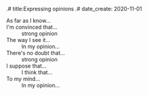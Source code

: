 .# title:Expressing opinions
.# date_create: 2020-11-01

<dl>
<dt>As far as I know...
<dt>I'm convinced that...
<dd>strong opinion

<dt>The way I see it...
<dd>In my opinion...

<dt>There's no doubt that...
<dd>strong opinion

<dt>I suppose that...
<dd>I think that...

<dt>To my mind...
<dd>In my opinion...
</dl>
